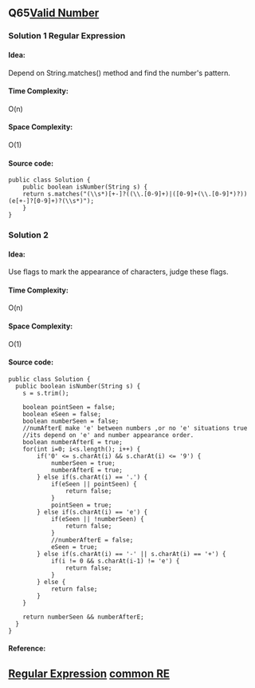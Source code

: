 ## Q65[Valid Number](https://leetcode.com/problems/valid-number/) 

### Solution 1 Regular Expression
#### Idea:
Depend on String.matches() method and find the number's pattern.
#### Time Complexity: 
O(n)
#### Space Complexity:
O(1)
#### Source code:
```
public class Solution {
    public boolean isNumber(String s) {
    return s.matches("(\\s*)[+-]?((\\.[0-9]+)|([0-9]+(\\.[0-9]*)?))(e[+-]?[0-9]+)?(\\s*)");
    }
}
```
### Solution 2 
#### Idea:
Use flags to mark the appearance of characters, judge these flags. 
#### Time Complexity: 
O(n)
#### Space Complexity:
O(1)
#### Source code:
```
public class Solution {
  public boolean isNumber(String s) {
    s = s.trim();

    boolean pointSeen = false;
    boolean eSeen = false;
    boolean numberSeen = false;
    //numAfterE make 'e' between numbers ,or no 'e' situations true
    //its depend on 'e' and number appearance order.
    boolean numberAfterE = true;
    for(int i=0; i<s.length(); i++) {
        if('0' <= s.charAt(i) && s.charAt(i) <= '9') {
            numberSeen = true;
            numberAfterE = true;
        } else if(s.charAt(i) == '.') {
            if(eSeen || pointSeen) {
                return false;
            }
            pointSeen = true;
        } else if(s.charAt(i) == 'e') {
            if(eSeen || !numberSeen) {
                return false;
            }
            //numberAfterE = false;
            eSeen = true;
        } else if(s.charAt(i) == '-' || s.charAt(i) == '+') {
            if(i != 0 && s.charAt(i-1) != 'e') {
                return false;
            }
        } else {
            return false;
        }
    }

    return numberSeen && numberAfterE;
  }
}
```
#### Reference:
[Regular Expression](http://blog.csdn.net/luosijin123/article/details/4792181)
[common RE](http://www.jb51.net/article/34155.htm)
---

